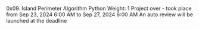 0x09. Island Perimeter
Algorithm
Python
 Weight: 1
 Project over - took place from Sep 23, 2024 6:00 AM to Sep 27, 2024 6:00 AM
 An auto review will be launched at the deadline

